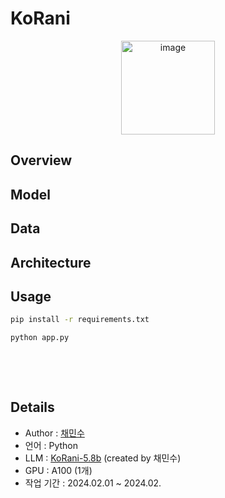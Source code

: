# KoRani

<p align="center"><img width="150" alt="image" src="https://github.com/chaeminsoo/QnA_GPT/assets/79351899/b9a78bf5-0d80-435a-ba14-e288e8886f99"></p>


## Overview


## Model

## Data

## Architecture

<p align="center"></p>

## Usage
``` bash
pip install -r requirements.txt
```
``` bash
python app.py
```
<br>
<p align="center"></p>
<br>


## Details
- Author : [채민수](https://github.com/chaeminsoo)
- 언어 : Python 
- LLM : [KoRani-5.8b](https://huggingface.co/ChaeMs/KoRani-5.8b) (created by 채민수)
- GPU : A100 (1개)
- 작업 기간 : 2024.02.01 ~ 2024.02.